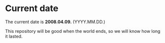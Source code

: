 # Current date

The current date is **2008.04.09.** (YYYY.MM.DD.)

This repository will be good when the world ends, so we will know how long it lasted.